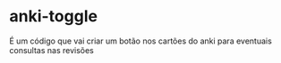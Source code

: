 # anki-toggle
É um código que vai criar um botão nos cartões do anki para eventuais consultas nas revisões
